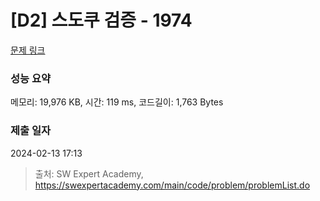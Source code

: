 # [D2] 스도쿠 검증 - 1974 

[문제 링크](https://swexpertacademy.com/main/code/problem/problemDetail.do?contestProbId=AV5Psz16AYEDFAUq) 

### 성능 요약

메모리: 19,976 KB, 시간: 119 ms, 코드길이: 1,763 Bytes

### 제출 일자

2024-02-13 17:13



> 출처: SW Expert Academy, https://swexpertacademy.com/main/code/problem/problemList.do